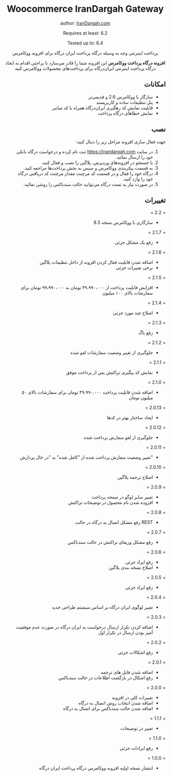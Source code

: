 ﻿<!-- @format -->

<div align="center">

# Woocommerce IranDargah Gateway

author: [IranDargah.com](https://irandargah.com)

Requires at least: 6.2

Tested up to: 6.4

پرداخت اینترنتی وجه به وسیله درگاه پرداخت ایران درگاه برای افزونه ووکامرس

<p dir="ltr">

**افزونه درگاه پرداخت ووکامرس** این افزونه شما را قادر می‌سازد تا براحتی اقدام
به ایجاد درگاه پرداخت اینترنتی ایران‌درگاه برای پرداخت‌های محصولات ووکامرس کنید

</p>

</div>

<div dir="rtl">

## امکانات

- سازگار با ووکامرس 2.6 و قدیمی‌تر
- پنل تنظیمات ساده و کاربرپسند
- قابلیت نمایش کد رهگیری ایران‌درگاه همراه با کد میانبر
- نمایش خطاهای درگاه پرداخت
</div>

<div dir="rtl">

## نصب

جهت فعال سازی افزونه مراحل زیر را دنبال کنید:

1. در سایت https://irandargah.com ثبت نام کرده و درخواست درگاه بانکی خود را
   ارسال نمائید.
2. با جستجو در افزونه‌های وردپرس، پلاگین را نصب و فعال کنید.
3. به قسمت پیکربندی ووکامرس و سپس به بخش پرداخت‌ها مراجعه کنید.
4. درگاه خود را فعال و در قسمت کد مرچنت مقدار مرچنت کد دریافتی درگاه خود را وارد
   کنید.
5. در صورت نیاز به تست درگاه می‌توانید حالت سندباکس را روشن نمائید.

## تغییرات

= 2.2 =

- سازگاری با ووکامرس نسخه 8.3

= 2.1.7 =

- رفع یک مشکل جزئی

= 2.1.6 =

- اضافه شدن قابلیت فعال کردن افزونه از داخل تنظیمات پلاگین
- برخی تغییرات جزئی

= 2.1.5 =

- افزایش قابلیت پرداخت از ۴۹،۹۹۰،۰۰۰ تومان به ۹۹،۹۹۰،۰۰۰ تومان برای سفارشات
  بالای ۱۰۰ میلیون

= 2.1.4 =

- اصلاح چند مورد جزئی

= 2.1.3 =

- رفع باگ

= 2.1.2 =

- جلوگیری از تغییر وضعیت سفارشات لغو شده

= 2.1.1 =

- نمایش کد پیگیری تراکنش پس از پرداخت موفق

= 2.1.0 =

- اضافه شدن قابلیت پرداخت ۴۹،۹۹۰،۰۰۰ تومان برای سفارشات بالای ۵۰ میلیون تومان

= 2.0.13 =

- ایجاد ساختار بهتر در کدها

= 2.0.12 =

- جلوگیری از لغو سفارش پرداخت شده

= 2.0.11 =

- "تغییر وضعیت سفارش پرداخت شده از "کامل شده" به "در حال پردازش

= 2.0.10 =

- اصلاح ترجمه پلاگین

= 2.0.9 =

- تغییر سایز لوگو در صفحه پرداخت
- افزوده شدن نام محصول در توضیحات تراکنش

= 2.0.8 =

- REST رفع مشکل اتصال به درگاه در حالت

= 2.0.7 =

- رفع مشکل وریفای تراکنش در حالت سندباکس

= 2.0.6 =

- رفع ایراد جزئی
- اصلاح نسخه بندی پلاگین

= 2.0.5 =

- رفع ایراد جزئی

= 2.0.4 =

- تغییر لوگوی ایران درگاه بر اساس سیستم طراحی جدید

= 2.0.3 =

- اضافه کردن تکرار ارسال درخواست به ایران درگاه در صورت عدم موفقیت آمیز بودن
  ارسال در تکرار اول

= 2.0.2 =

- رفع اشکالات جزئی

= 2.0.1 =

- اضافه شدن فایل های ترجمه
- رفع اشکال در بازگشت اطلاعات در حالت سندباکس

= 2.0.0 =

- تغییرات کلی در افزونه
- اضافه شدن انتخاب روش اتصال به درگاه
- اضافه شدن حالت سندباکس برای اتصال به درگاه

= 1.1.1 =

- تغییر در توضیحات

= 1.1.0 =

- رفع ایرادات جزئی

= 1.0.0 =

- انتشار نسخه اولیه افزونه ووکامرس درگاه پرداخت ایران درگاه

</div>
